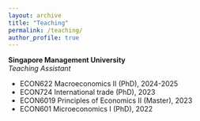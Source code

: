 ```yaml
---
layout: archive
title: "Teaching"
permalink: /teaching/
author_profile: true
---
```


**Singapore Management University**
<br>
_Teaching Assistant_

* ECON622 Macroeconomics II (PhD), 2024-2025
* ECON724 International trade (PhD), 2023
* ECON6019 Principles of Economics II (Master), 2023
* ECON601 Microeconomics I (PhD), 2022